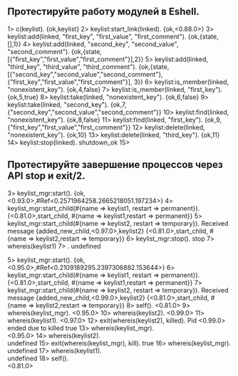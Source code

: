 ## Протестируйте работу модулей в Eshell.

1> c(keylist).
{ok,keylist}
2> keylist:start_link(linked).
{ok,<0.88.0>}
3> keylist:add(linked, "first_key", "first_value", "first_comment").
{ok,{state,[],1}}
4> keylist:add(linked, "second_key", "second_value", "second_comment").
{ok,{state,[{"first_key","first_value","first_comment"}],2}}
5> keylist:add(linked, "third_key", "third_value", "third_comment").
{ok,{state,[{"second_key","second_value","second_comment"},
{"first_key","first_value","first_comment"}],
3}}
6> keylist:is_member(linked, "nonexistent_key").
{ok,4,false}
7> keylist:is_member(linked, "first_key").
{ok,5,true}
8> keylist:take(linked, "nonexistent_key").
{ok,6,false}
9> keylist:take(linked, "second_key").
{ok,7,{"second_key","second_value","second_comment"}}
10> keylist:find(linked, "nonexistent_key").
{ok,8,false}
11> keylist:find(linked, "first_key").
{ok,9,{"first_key","first_value","first_comment"}}
12> keylist:delete(linked, "nonexistent_key").
{ok,10}
13> keylist:delete(linked, "third_key").
{ok,11}
14> keylist:stop(linked).
shutdown_ok
15>

## Протестируйте завершение процессов через API stop и exit/2.

3> keylist_mgr:start().
{ok,<0.93.0>,#Ref<0.2571964258.2665218051.197234>}
4> keylist_mgr:start_child(#{name => keylist1, restart => permanent}).
{<0.81.0>,start_child,
#{name => keylist1,restart => permanent}}
5> keylist_mgr:start_child(#{name => keylist2, restart => temporary}).
Received message {added_new_child,<0.97.0>,keylist2}
{<0.81.0>,start_child,
#{name => keylist2,restart => temporary}}
6> keylist_mgr:stop().
stop
7> whereis(keylist1)
7> .
undefined

5> keylist_mgr:start().
{ok,<0.95.0>,#Ref<0.2109189295.2397306882.153644>}
6> keylist_mgr:start_child(#{name => keylist1, restart => permanent}).
{<0.81.0>,start_child,
#{name => keylist1,restart => permanent}}
7> keylist_mgr:start_child(#{name => keylist2, restart => temporary}).
Received message {added_new_child,<0.99.0>,keylist2}
{<0.81.0>,start_child,
#{name => keylist2,restart => temporary}}
8> self().
<0.81.0>
9> whereis(keylist_mgr).
<0.95.0>
10> whereis(keylist2).
<0.99.0>
11> whereis(keylist1).
<0.97.0>
12> exit(whereis(keylist2), killed).
Pid <0.99.0> ended due to killed
true
13> whereis(keylist_mgr).  
<0.95.0>
14> whereis(keylist2).  
undefined
15> exit(whereis(keylist_mgr), kill).
true
16> whereis(keylist_mgr).  
undefined
17> whereis(keylist1).  
undefined
18> self().  
<0.81.0>
